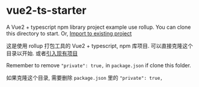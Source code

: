 # vue2-ts-starter

A Vue2 + typescript npm library project example use rollup. You can clone this directory to start. Or, [Import to existing project](../vue2-ts)

这是使用 rollup 打包工具的 Vue2 + typescript, npm 库项目. 可以直接克隆这个目录以开始. 或者[引入现有项目](../vue2-ts)

Remember to remove `"private": true,` in `package.json` if clone this folder.

如果克隆这个目录, 需要删除 `package.json` 里的 `"private": true,`
